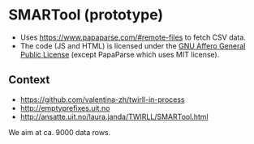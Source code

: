 

# SMARTool (prototype)

- Uses https://www.papaparse.com/#remote-files to fetch CSV data.
- The code (JS and HTML) is licensed under the
  [GNU Affero General Public License](https://www.gnu.org/licenses/agpl-3.0.en.html)
  (except PapaParse which uses MIT license).


## Context

- https://github.com/valentina-zh/twirll-in-process
- http://emptyprefixes.uit.no
- http://ansatte.uit.no/laura.janda/TWIRLL/SMARTool.html

We aim at ca. 9000 data rows.

